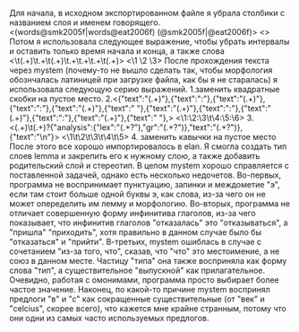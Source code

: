 Для начала, в исходном экспортированном файле я убрала столбики с названием слоя и именем говорящего.
<(words@smk2005f|words@eat2006f)	(@smk2005f|@eat2006f)>
<>
Потом я использовала следующее выражение, чтобы убрать интервалы и оставить только время начала и конца, а также слова
<\t(.+)\t.+\t(.+)\t.+\t.+\t.+\t(.+)>
<\1 \2 \3>
После прохождения текста через mystem (почему-то не вышло сделать так, чтобы морфология обознчалась латиницей при загрузке файла, как бы я не старалась) я использовала следующую серию выражений. 
1.заменить квадратные скобки на пустое место. 
2.<{"text":"(.+)"},{"text":":"},{"text":"(.+)"},{"text":":"},{"text":"(.+)"},{"text":" "},{"text":"(.+)"},{"text":":"},{"text":"(.+)"},{"text":":"},{"text":"(.+)"},{"text":" "},>
<\1:\2:\3\t\4:\5:\6>
3.<(.+)\t(.+)?{"analysis":{"lex":"(.+?"),"gr":"(.+?")},"text":"(.+?")},{"text":"\\n"}>
<\1\t\2\t\3\t\4\t\5>
4. заменить кавычки на пустое место
После этого все хорошо импортировалось в elan. Я смогла создать тип слоев lemma и закрепить его к нужному слою, а также добавить родительский слой и стереотип.
В целом mystem хорошо справляется с поставленной задачей, однако есть несколько недочетов. Во-первых, программа не воспринимает пунктуацию, запинки и междометие "э", если там стоит больше одной буквы э, как слова, из-за чего он не может опеределить им лемму и морфологию. Во-вторых, программа не отличает совершенную форму инфинитива глаголов, из-за чего показывает, что инфинитив глаголов "отказалась" это "отказываться", а "пришла" "приходить", хотя правильно в данном случае было бы "отказаться" и "прийти". В-третьих, mystem ошиблась в случае с сочетанием "из-за того, что", сказав, что "что" это местоимение, а не союз в данном месте. Частицу "типа" она также восприняла как форму слова "тип", а существительное "выпускной" как прилагательное. Очевидно, работая с омонимами, программа просто выбирает более частое значение. Наконец, по какой-то причине mystem воспринял предлоги "в" и "с" как сокращенные существительные (от "век" и "celcius", скорее всего), что кажется мне крайне странным, потому что они одни из самых часто используемых предлогов.
